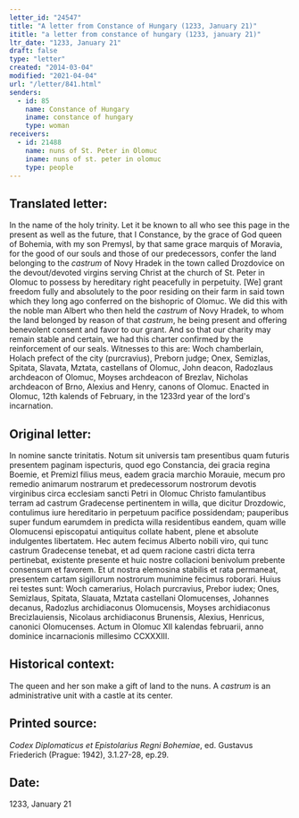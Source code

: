 ```yaml
---
letter_id: "24547"
title: "A letter from Constance of Hungary (1233, January 21)"
ititle: "a letter from constance of hungary (1233, january 21)"
ltr_date: "1233, January 21"
draft: false
type: "letter"
created: "2014-03-04"
modified: "2021-04-04"
url: "/letter/841.html"
senders:
  - id: 85
    name: Constance of Hungary
    iname: constance of hungary
    type: woman
receivers:
  - id: 21488
    name: nuns of St. Peter in Olomuc
    iname: nuns of st. peter in olomuc
    type: people
---
```

<h2> Translated letter:</h2><p>In the name of the holy trinity. Let it be known to all who see this page in the present as well as the future, that I Constance, by the grace of God queen of Bohemia, with my son Premysl, by that same grace marquis of Moravia, for the good of our souls and those of our predecessors, confer the land belonging to the <em style="background-color: transparent;">castrum</em><span style="background-color: transparent;">&nbsp;o</span><span style="background-color: transparent;">f Novy Hradek in the town called Drozdovice on the devout/devoted virgins serving Christ at the church of St. Peter in Olomuc to possess by hereditary right peacefully in perpetuity. [We] grant freedom fully and absolutely to the poor residing on their farm in said town which they long ago conferred on the bishopric of Olomuc. We did this with the noble man Albert who then held the <em>castrum</em><span>&nbsp;</span>of Novy Hradek, to whom the land belonged by reason of that <em>castrum</em>, he being present and offering benevolent consent and favor to our grant. And so that our charity may remain stable and certain, we had this charter confirmed by the reinforcement of our seals. Witnesses to this are: Woch chamberlain, Holach prefect of the city (purcravius), Preborn judge; Onex, Semizlas, Spitata, Slavata, Mztata, castellans of Olomuc, John deacon, Radozlaus archdeacon of Olomuc, Moyses archdeacon of Brezlav, Nicholas archdeacon of Brno, Alexius and Henry, canons of Olomuc. Enacted in Olomuc, 12th kalends of February, in the 1233rd year of the lord's incarnation.</span></p><h2 class="mt-4"> Original letter:</h2>In nomine sancte trinitatis.  Notum sit universis tam presentibus quam futuris presentem paginam ispecturis, quod ego Constancia, dei gracia regina Boemie, et Premizl filius meus, eadem gracia marchio Morauie, mecum pro remedio animarum nostrarum et predecessorum nostrorum devotis virginibus circa ecclesiam sancti Petri in Olomuc Christo famulantibus terram ad castrum Gradecense pertinentem in willa, que dicitur Drozdowic, contulimus iure hereditario in perpetuum pacifice possidendam; pauperibus super fundum earumdem in predicta willa residentibus eandem, quam wille Olomucensi episcopatui antiquitus collate habent, plene et absolute indulgentes libertatem.  Hec autem fecimus Alberto nobili viro, qui tunc castrum Gradecense tenebat, et ad quem racione castri dicta terra pertinebat, existente presente et huic nostre collacioni benivolum prebente consensum et favorem.  Et ut nostra elemosina stabilis et rata permaneat, presentem cartam sigillorum nostrorum munimine fecimus roborari.  Huius rei testes sunt:   Woch camerarius, Holach purcravius, Prebor iudex; Ones, Semizlaus, Spitata, Slauata, Mztata castellani Olomucenses, Johannes decanus, Radozlus archidiaconus Olomucensis, Moyses archidiaconus Brecizlauiensis, Nicolaus archidiaconus Brunensis, Alexius, Henricus, canonici Olomucenses.
Actum in Olomuc XII kalendas februarii, anno dominice incarnacionis millesimo CCXXXIII.
<h2 class="mt-4"> Historical context:</h2><p>The queen and her son make a gift of land to the nuns. A <em>castrum</em> is an administrative unit with a castle at its center.</p><h2 class="mt-4"> Printed source:</h2><p><em>Codex Diplomaticus et Epistolarius Regni Bohemiae</em>, ed. Gustavus Friederich (Prague: 1942), 3.1.27-28, ep.29.</p><h2 class="mt-4"> Date:</h2>1233, January 21